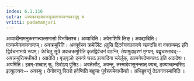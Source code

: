 ```yaml
---
index: 6.1.116
sutra: अव्यादवद्यादवक्रमुरव्रतायमवन्त्ववस्युषु च
vritti: padamanjari
---
```


 अव्यादीनामनुकरणत्वात्समासो विभक्तिश्च। अव्यादिति। अवेराशिषि लिङ्। अवद्यादिति। पञ्चम्येकवचनान्तम्। अवक्रमुरिति। अवपूर्वस्य क्रमेर्लिट।लुसि ठ्दिर्वचनप्रकरणे च्छन्दसि वा वक्तव्यम्ऽ इति द्विर्वचनाभावे रूपम्। केचितु सूत्रे अवचक्रमुरिति कृतद्विर्वचनं वठन्ति, तेषामुदाहरणं मृग्यम्; बह्वृचस्तावद्--अवक्रमुरित्यधीयते। अव्रतेति। वृङ्वृञोः ठ्मन्त्रे घसऽ इत्यादिना च्लेर्लुक्, ठात्मनेपदेप्वनतःऽ इति अदादेशः। अयमिति। इदम्-शब्दात् सुः, ठिदोऽय् पुंसिऽ। अवतेर्लोट्, अवन्तु, तस्मादेवासुनन्तात् क्यच्, ठ्क्याच्छन्दसिऽ इत्युप्रत्ययः-- अवस्युः। तेनोवन्तु पितरो हवेष्विति बह्वृचाः पूर्वरूपमेवाधीयते। अधिब्रुवन्तुं तेऽवन्त्वस्मानिति ॥